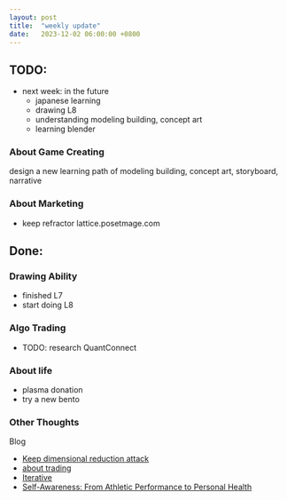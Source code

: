 ```yaml
---
layout: post
title:  "weekly update"
date:   2023-12-02 06:00:00 +0800
---
```


## TODO:
* next week: in the future
    * japanese learning
    * drawing L8
    * understanding modeling building, concept art
    * learning blender

### About Game Creating
design a new learning path of modeling building, concept art, storyboard, narrative

### About Marketing
* keep refractor lattice.posetmage.com

## Done:


### Drawing Ability
* finished L7
* start doing L8

### Algo Trading
* TODO: research QuantConnect

### About life
* plasma donation
* try a new bento

### Other Thoughts
Blog
* [Keep dimensional reduction attack](https://lattice.posetmage.com/2023/12/02/dimensional-reduction-attack.html)
* [about trading](https://lattice.posetmage.com/2023/12/01/about-trading.html)
* [Iterative](https://lattice.posetmage.com/2023/11/30/Iterative.html)
* [Self-Awareness: From Athletic Performance to Personal Health](https://lattice.posetmage.com/2023/11/29/Self-Awareness.html)
